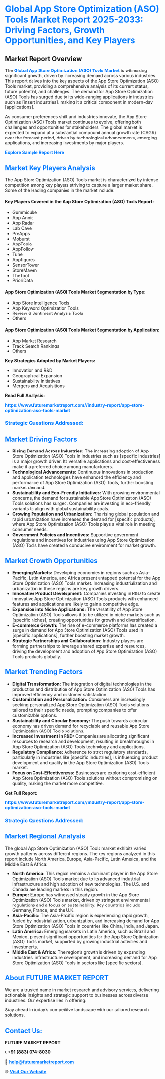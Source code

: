<h1 style="color: #007BFF;">Global App Store Optimization (ASO) Tools Market Report 2025-2033: Driving Factors, Growth Opportunities, and Key Players</h1>

<section id="overview">
<h2>Market Report Overview</h2>
<p>The <a href="https://www.futuremarketreport.com//industry-report/app-store-optimization-aso-tools-market" style="color: #007BFF; text-decoration: none;"><strong>Global App Store Optimization (ASO) Tools Market</strong></a> is witnessing significant growth, driven by increasing demand across various industries. This report delves into the key aspects of the App Store Optimization (ASO) Tools market, providing a comprehensive analysis of its current status, future potential, and challenges. The demand for App Store Optimization (ASO) Tools has surged due to its wide-ranging applications in industries such as [insert industries], making it a critical component in modern-day [applications].</p>
<p>As consumer preferences shift and industries innovate, the App Store Optimization (ASO) Tools market continues to evolve, offering both challenges and opportunities for stakeholders. The global market is expected to expand at a substantial compound annual growth rate (CAGR) over the forecast period, driven by technological advancements, emerging applications, and increasing investments by major players.</p>
</section>

<section id="overview">
<p><a href="https://www.futuremarketreport.com//request-sample/reportId=59085" style="color: #007BFF; text-decoration: none;"><strong>Explore Sample Report Here</strong></a></p>
</section>

<section id="key-players">
<h2 style="color: #007BFF;">Market Key Players Analysis</h2>
<p>The App Store Optimization (ASO) Tools market is characterized by intense competition among key players striving to capture a larger market share. Some of the leading companies in the market include:</p>
<h4>Key Players Covered in the App Store Optimization (ASO) Tools Report:</h4>
<ul><li>Gummicube</li><li>App Annie</li><li>App Radar</li><li>Lab Cave</li><li>PreApps</li><li>Moburst</li><li>AppTopia</li><li>AppFollow</li><li>Tune</li><li>Appfigures</li><li>SensorTower</li><li>StoreMaven</li><li>TheTool</li><li>PrioriData</li></ul>
<h4>App Store Optimization (ASO) Tools Market Segmentation by Type:</h4>
<ul><li>App Store Intelligence Tools</li><li>App Keyword Optimization Tools</li><li>Review &amp; Sentiment Analysis Tools</li><li>Others</li></ul>

<h4>App Store Optimization (ASO) Tools Market Segmentation by Application:</h4>
<ul><li>App Market Research</li><li>Track Search Rankings</li><li>Others</li></ul>
<p><strong>Key Strategies Adopted by Market Players:</strong></p>
<ul>
<li>Innovation and R&D</li>
<li>Geographical Expansion</li>
<li>Sustainability Initiatives</li>
<li>Mergers and Acquisitions</li>
</ul>
</section>

<section>
<p><strong>Read Full Analysis: </strong></p><a href="https://www.futuremarketreport.com//industry-report/app-store-optimization-aso-tools-market" style="color: #007BFF; text-decoration: none;"><strong>https://www.futuremarketreport.com//industry-report/app-store-optimization-aso-tools-market</strong></a>
<h3 style="color: #007BFF;">Strategic Questions Addressed:</h3>
</section>

<section id="driving-factors">
<h2 style="color: #007BFF;">Market Driving Factors</h2>
<ul>
<li><strong>Rising Demand Across Industries:</strong> The increasing adoption of App Store Optimization (ASO) Tools in industries such as [specific industries] is a major growth driver. Its versatile applications and cost-effectiveness make it a preferred choice among manufacturers.</li>
<li><strong>Technological Advancements:</strong> Continuous innovations in production and application technologies have enhanced the efficiency and performance of App Store Optimization (ASO) Tools, further boosting market demand.</li>
<li><strong>Sustainability and Eco-Friendly Initiatives:</strong> With growing environmental concerns, the demand for sustainable App Store Optimization (ASO) Tools solutions has surged. Companies are investing in eco-friendly variants to align with global sustainability goals.</li>
<li><strong>Growing Population and Urbanization:</strong> The rising global population and rapid urbanization have increased the demand for [specific products], where App Store Optimization (ASO) Tools plays a vital role in meeting consumer needs.</li>
<li><strong>Government Policies and Incentives:</strong> Supportive government regulations and incentives for industries using App Store Optimization (ASO) Tools have created a conducive environment for market growth.</li>
</ul>
</section>

<section id="growth-opportunities">
<h2 style="color: #007BFF;">Market Growth Opportunities</h2>
<ul>
<li><strong>Emerging Markets:</strong> Developing economies in regions such as Asia-Pacific, Latin America, and Africa present untapped potential for the App Store Optimization (ASO) Tools market. Increasing industrialization and urbanization in these regions are key growth drivers.</li>
<li><strong>Innovative Product Development:</strong> Companies investing in R&D to create innovative App Store Optimization (ASO) Tools products with enhanced features and applications are likely to gain a competitive edge.</li>
<li><strong>Expansion into Niche Applications:</strong> The versatility of App Store Optimization (ASO) Tools allows it to be utilized in niche markets such as [specific niches], creating opportunities for growth and diversification.</li>
<li><strong>E-commerce Growth:</strong> The rise of e-commerce platforms has created a surge in demand for App Store Optimization (ASO) Tools used in [specific applications], further boosting market growth.</li>
<li><strong>Strategic Partnerships and Collaborations:</strong> Industry players are forming partnerships to leverage shared expertise and resources, driving the development and adoption of App Store Optimization (ASO) Tools products globally.</li>
</ul>
</section>

<section id="trending-factors">
<h2 style="color: #007BFF;">Market Trending Factors</h2>
<ul>
<li><strong>Digital Transformation:</strong> The integration of digital technologies in the production and distribution of App Store Optimization (ASO) Tools has improved efficiency and customer satisfaction.</li>
<li><strong>Customization and Personalization:</strong> Consumers are increasingly seeking personalized App Store Optimization (ASO) Tools solutions tailored to their specific needs, prompting companies to offer customizable options.</li>
<li><strong>Sustainability and Circular Economy:</strong> The push towards a circular economy has driven demand for recyclable and reusable App Store Optimization (ASO) Tools solutions.</li>
<li><strong>Increased Investment in R&D:</strong> Companies are allocating significant resources to research and development, resulting in breakthroughs in App Store Optimization (ASO) Tools technology and applications.</li>
<li><strong>Regulatory Compliance:</strong> Adherence to strict regulatory standards, particularly in industries like [specific industries], is influencing product development and quality in the App Store Optimization (ASO) Tools market.</li>
<li><strong>Focus on Cost-Effectiveness:</strong> Businesses are exploring cost-efficient App Store Optimization (ASO) Tools solutions without compromising on quality, making the market more competitive.</li>
</ul>
</section>

<section>
<p><strong>Get Full Report: </strong></p><a href="https://www.futuremarketreport.com//industry-report/app-store-optimization-aso-tools-market" style="color: #007BFF; text-decoration: none;"><strong>https://www.futuremarketreport.com//industry-report/app-store-optimization-aso-tools-market</strong></a>
<h3 style="color: #007BFF;">Strategic Questions Addressed:</h3>
</section>


<section id="regional-analysis">
<h2 style="color: #007BFF;">Market Regional Analysis</h2>
<p>The global App Store Optimization (ASO) Tools market exhibits varied growth patterns across different regions. The key regions analyzed in this report include North America, Europe, Asia-Pacific, Latin America, and the Middle East & Africa:</p>
<ul>
<li><strong>North America:</strong> This region remains a dominant player in the App Store Optimization (ASO) Tools market due to its advanced industrial infrastructure and high adoption of new technologies. The U.S. and Canada are leading markets in this region.</li>
<li><strong>Europe:</strong> Europe has witnessed steady growth in the App Store Optimization (ASO) Tools market, driven by stringent environmental regulations and a focus on sustainability. Key countries include Germany, France, and the U.K.</li>
<li><strong>Asia-Pacific:</strong> The Asia-Pacific region is experiencing rapid growth, fueled by industrialization, urbanization, and increasing demand for App Store Optimization (ASO) Tools in countries like China, India, and Japan.</li>
<li><strong>Latin America:</strong> Emerging markets in Latin America, such as Brazil and Mexico, present significant opportunities for the App Store Optimization (ASO) Tools market, supported by growing industrial activities and investments.</li>
<li><strong>Middle East & Africa:</strong> The region’s growth is driven by expanding industries, infrastructure development, and increasing demand for App Store Optimization (ASO) Tools in sectors like [specific sectors].</li>
</ul>
</section>

<footer>
<h2 style="color: #007BFF;">About FUTURE MARKET REPORT</h2>
<p>We are a trusted name in market research and advisory services, delivering actionable insights and strategic support to businesses across diverse industries. Our expertise lies in offering:</p>

<p>Stay ahead in today’s competitive landscape with our tailored research solutions.</p>

<h2 style="color: #007BFF;">Contact Us:</h2>
<p><strong>FUTURE MARKET REPORT</strong></p>
<p>📞 <strong>+91 (883) 074-8030</strong></p>
<p>📧 <strong><a href="mailto:help@futuremarketreport.com" style="color: #007BFF;">help@futuremarketreport.com</a></strong></p>
<p>🌐 <strong><a href="https://www.futuremarketreport.com/" style="color: #007BFF;">Visit Our Website</a></strong></p>
</footer>